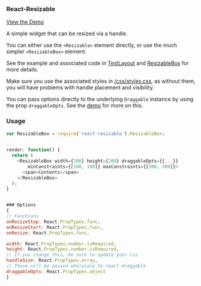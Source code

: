 ### React-Resizable

[View the Demo](https://strml.github.io/react-resizable/examples/1.html)

A simple widget that can be resized via a handle.

You can either use the `<Resizable>` element directly, or use the much simpler `<ResizableBox>` element.

See the example and associated code in [TestLayout](/test/TestLayout.jsx) and
[ResizableBox](/lib/ResizableBox.jsx) for more details.

Make sure you use the associated styles in [/css/styles.css](/css/styles.css), as without them, you will have
problems with handle placement and visibility.

You can pass options directly to the underlying `Draggable` instance by using the prop `draggableOpts`.
See the [demo](/test/TestLayout.jsx) for more on this.


### Usage

```javascript
var ResizableBox = require('react-resizable').ResizableBox;

...
render: function() {
  return (
    <ResizableBox width={200} height={200} draggableOpts={{...}}
        minConstraints={[100, 100]} maxConstraints={[300, 300]}>
      <span>Contents</span>
    </ResizableBox>
  );
}


### Options
{
// Functions
onResizeStop: React.PropTypes.func,
onResizeStart: React.PropTypes.func,
onResize: React.PropTypes.func,

width: React.PropTypes.number.isRequired,
height: React.PropTypes.number.isRequired,
// If you change this, be sure to update your css
handleSize: React.PropTypes.array,
// These will be passed wholesale to react-draggable
draggableOpts: React.PropTypes.object
}
```
